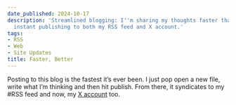 ```yaml
---
date_published: 2024-10-17
description: 'Streamlined blogging: I''m sharing my thoughts faster than ever, with
  instant publishing to both my RSS feed and X account.'
tags:
- RSS
- Web
- Site Updates
title: Faster, Better
---
```


Posting to this blog is the fastest it’s ever been. I just pop open a new file, write what I’m thinking and then hit publish. From there, it syndicates to my #RSS feed and now, my [X account](https://x.com/davehariri) too.